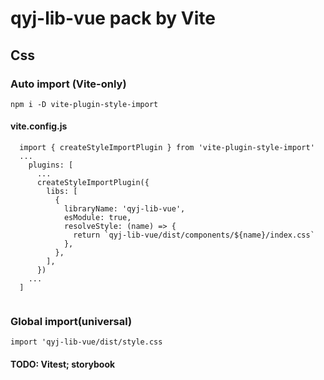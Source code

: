 # qyj-lib-vue pack by Vite

## Css
### Auto import (Vite-only)

`npm i -D vite-plugin-style-import`

#### vite.config.js 

```
  import { createStyleImportPlugin } from 'vite-plugin-style-import'
  ...
    plugins: [
      ...
      createStyleImportPlugin({
        libs: [
          {
            libraryName: 'qyj-lib-vue',
            esModule: true,
            resolveStyle: (name) => {
              return `qyj-lib-vue/dist/components/${name}/index.css`
            },
          },
        ],
      })
    ...
  ]
  
```
### Global import(universal)

`import 'qyj-lib-vue/dist/style.css`

#### TODO: Vitest; storybook